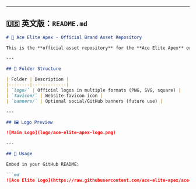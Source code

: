 
---

## 🇺🇸 英文版：`README.md`

```md
# 🧰 Ace Elite Apex - Official Brand Asset Repository

This is the **official asset repository** for the **Ace Elite Apex** organization, used to manage all visual brand elements such as logos, icons, and banners.

---

## 📁 Folder Structure

| Folder | Description |
|--------|-------------|
| `logo/` | Official logos in multiple formats (PNG, SVG, square) |
| `favicon/` | Website favicon icon |
| `banners/` | Optional social/GitHub banners (future use) |

---

## 🖼️ Logo Preview

![Main Logo](logo/ace-elite-apex-logo.png)

---

## 🔗 Usage

Embed in your GitHub README:

```md
![Ace Elite Logo](https://raw.githubusercontent.com/ace-elite-apex/ace-elite-assets/main/logo/ace-elite-apex-logo.png)